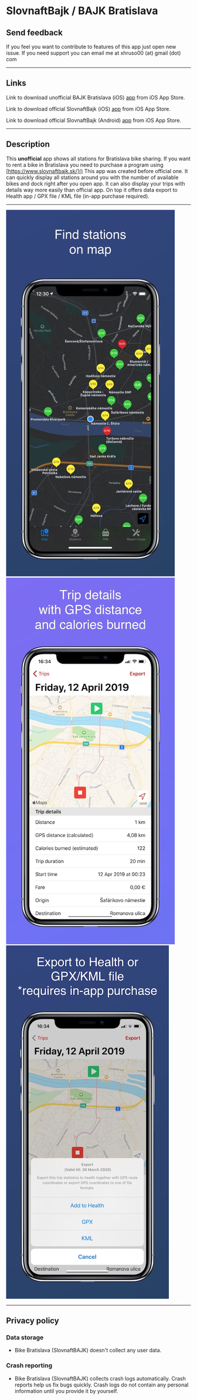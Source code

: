 # SlovnaftBajk / BAJK Bratislava

## Send feedback
If you feel you want to contribute to features of this app just open new issue. If you need support you can email me at xhruso00 (at) gmail (dot) com 

---

## Links

Link to download unofficial BAJK Bratislava (iOS) [app]( https://apps.apple.com/app/bajk-bratislava/id1458614900) from iOS App Store.

Link to download official SlovnaftBajk (iOS) [app](  https://apps.apple.com/app/slovnaftbajk/id1364531772) from iOS App Store.

Link to download official SlovnaftBajk (Android) [app](  https://play.google.com/store/apps/details?id=hu.cycleme.slovnaftbajk&hl=sk) from iOS App Store.

---

## Description
This **unofficial** app shows all stations for Bratislava bike sharing. If you want to rent a bike in Bratislava you need to purchase a program using [https://www.slovnaftbajk.sk/]()  This app was created before official one. It can quickly display all stations around you with the number of available bikes and dock right after you open app. It can also display your trips with details way more easily than official app. On top it offers data export to Health app / GPX file / KML file (in-app purchase required).

---

![iPhone screenshot](/Images/iphone-image.jpg)
![iPhone screenshot](/Images/iphone-image2.jpg)
![iPhone screenshot](/Images/iphone-image3.jpg)

---

## Privacy policy
### Data storage
 * Bike Bratislava (SlovnaftBAJK) doesn't collect any user data.
 
### Crash reporting
 * Bike Bratislava (SlovnaftBAJK) collects crash logs automatically. Crash reports help us fix bugs quickly. Crash logs do not contain any personal information until you provide it by yourself.
